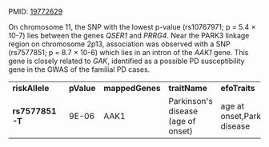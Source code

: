 PMID: [19772629](https://pubmed.ncbi.nlm.nih.gov/19772629)

On chromosome 11, the SNP with the lowest p-value (rs10767971; p = 5.4 × 10-7) lies between the genes _QSER1_ and _PRRG4_. Near the PARK3 linkage region on chromosome 2p13, association was observed with a SNP (rs7577851; p = 8.7 × 10-6) which lies in an intron of the _AAK1_ gene. This gene is closely related to _GAK_, identified as a possible PD susceptibility gene in the GWAS of the familial PD cases.

|                 |            |                 |                                    |                                |               |
| --------------- | ---------- | --------------- | ---------------------------------- | ------------------------------ | ------------- |
| **riskAllele**  | **pValue** | **mappedGenes** | **traitName**                      | **efoTraits**                  | **locations** |
| **rs7577851-T** | 9E-06      | AAK1            | Parkinson's disease (age of onset) | age at onset,Parkinson disease | 2:69496578    |
